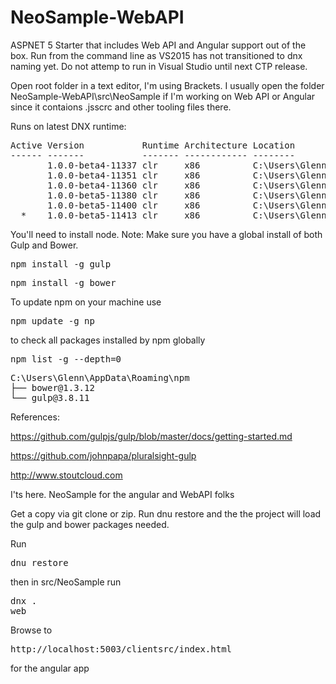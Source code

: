 # NeoSample-WebAPI
ASPNET 5 Starter that includes Web API and Angular support out of the box.
Run from the command line as VS2015 has not transitioned to dnx naming yet.
Do not attemp to run in Visual Studio until next CTP release.

Open root folder in a text editor, I'm using Brackets.
I usually open the folder NeoSample-WebAPI\src\NeoSample if I'm working on Web API or Angular since it contaions .jsscrc and other tooling files there.

Runs on latest DNX runtime:
<pre>
Active Version           Runtime Architecture Location                     Alias
------ -------           ------- ------------ --------                     -----
       1.0.0-beta4-11337 clr     x86          C:\Users\Glenn\.dnx\runtimes
       1.0.0-beta4-11351 clr     x86          C:\Users\Glenn\.dnx\runtimes
       1.0.0-beta4-11360 clr     x86          C:\Users\Glenn\.dnx\runtimes
       1.0.0-beta5-11380 clr     x86          C:\Users\Glenn\.dnx\runtimes
       1.0.0-beta5-11400 clr     x86          C:\Users\Glenn\.dnx\runtimes
  *    1.0.0-beta5-11413 clr     x86          C:\Users\Glenn\.dnx\runtimes default
</pre>


You'll need to install node. 
Note: Make sure you have a global install of both Gulp and Bower.

<pre>npm install -g gulp</pre>

<pre>npm install -g bower</pre>

To update npm on your machine use
<pre>npm update -g np</pre>

to check all packages installed by npm globally
<pre>npm list -g --depth=0</pre>
<pre>
C:\Users\Glenn\AppData\Roaming\npm
├── bower@1.3.12
└── gulp@3.8.11
</pre>

References:

https://github.com/gulpjs/gulp/blob/master/docs/getting-started.md

https://github.com/johnpapa/pluralsight-gulp

http://www.stoutcloud.com

I'ts here. NeoSample for the angular and WebAPI folks

Get a copy via git clone or zip. Run dnu restore and the the project will load the gulp and bower packages needed.

Run <pre>dnu restore</pre>
then in src/NeoSample run <pre>dnx . web</pre>

Browse to <pre>http://localhost:5003/clientsrc/index.html</pre> for the angular app



